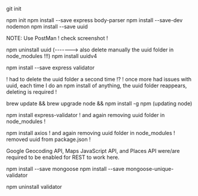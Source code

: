 git init

npm init
npm install --save express body-parser
npm install --save-dev nodemon
npm install --save uuid

NOTE: Use PostMan ! check screenshot !

npm uninstall uuid                               (------->   also delete manually the uuid folder in node_modules !!!)
npm install uuidv4

npm install --save express validator

! had to delete the uuid folder a second time !?
! once more had issues with uuid, each time I do an npm install of anything, the uuid folder reappears, deleting is required !

brew update && brew upgrade node && npm install -g npm   (updating node)

npm install express-validator
! and again removing uuid folder in node_modules !

npm install axios
! and again removing uuid folder in node_modules ! removed uuid from package.json !

Google Geocoding API, Maps JavaScript API, and Places API were/are required to be enabled for REST to work here.

npm install --save mongoose
npm install --save mongoose-unique-validator

npm uninstall validator